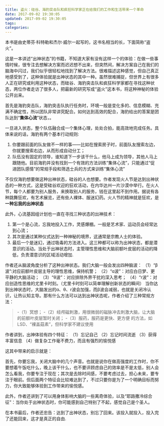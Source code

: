 ```yaml
---
title: 盗火：硅谷、海豹突击队和疯狂科学家正在给我们的工作和生活带来一个革命
date: 2017-09-02 19:30:05
updated: 2017-09-02 19:30:05
tags:
categories:
---
```


 本书是由史蒂芬·科特勒和杰尔·威尔一起写的，这书名相当的长，下面简称“盗火”。

 这是一本讲述“出神状态”的书籍，不知道大家有没有这样一个的体验：在做一些事情时候，很专注去想解决方案而迟迟想不出来，但突然间，解决方案自己在我们的脑海中闪过，我们似乎很轻松地找到了解决方法。很难描述这种感觉，但自己真正地感受到了，这种体验就是出神状态的其中一种。虽然很难捕捉，但世界上有很多人正在研究或利用这种状态，而硅谷、海豹突击队和疯狂科学家都在寻找这种状态，两位作者走访了很多人，把最新的研究写成“盗火”这本书，将这种神秘的体验公开出来。

首先是海豹突击队，海豹突击队执行任务时，环境一般是变化多的、信息模糊、充满不确定性，所以团队非常讲究配合。如何达到高效的配合，海豹给出的答案是团队达到“**集体心流**”状态，。
<!--more-->

一旦进入状态，整个队伍融合成一个集体心理，处处合拍，能高效地完成任务。具体来说的话，海豹有两个基本行动规则:

1. 你要跟前面的队友做不一样的事——比如在搜索房子时，前面队友搜索左边，你就要搜索右边，从而形成自动分工；
2. 队伍没有固定的领导，谁知道下一步该干什么，他马上成为领导，其他人马上跟随他。目前海豹并没有找到一个有效的方法训练“集体心流”，只能通过“促进团队感情”的常规手段和筛选士兵的方式来训练“集体心流”

不仅仅海豹想要做这种出神状态，硅谷的人也想要。作者发现火人节是达到出神状态的一种方式，这是受硅谷欢迎的狂欢活动，在内华达州一片沙漠中举行。在火人节，每个人都要为别人服务，来换取别人的服务，钱在这里起不到作用。据说有各种跳舞狂欢，有艺术展览，还有些人裸体、服迷幻药。火人节的精神就是狂欢，是**一种忘我的出神状态**

此外，心流基因组计划也一直在寻找三种状态的出神技术：
1) 第一个是心流，忘我地投入工作，灵感爆棚。一般是艺术家、运动员会经常达到心流；
2) 其次是通过某种仪式达到一种神秘的境界，这通常是宗教人士的体验。
3) 最后一个是迷幻，通过吸毒的方法进入。这三种都可以称为出神状态，都是潜意识的活动。当处于出神状态时，主管理性思维和大脑前额叶皮层的活动的降低，负责潜意识的区域活动增加.

作者还从脑波角度分析了这种出神状态。我们大脑一般会发出四种脑波：
（1）“β波”:对应前额叶皮层主导的理性思维，保持机警；
（2）“ɑ波”：对应白日梦、更平静的大脑活动；
（3）“θ波”：对应排除外界干扰的深入思考；
（4）“r波”：对应创造性思维的尤里卡时刻。（尤里卡时刻可以简单理解创新状态的瞬间）
   当你达到出神状态时，大脑发出的ɑ、θ、r波会加强，而β波会减弱，也就是关闭冷认识，让热认知主导。那有什么方法可以达到出神状态呢，作者介绍了三种常规方法：
   > -（1）冥想；
   > -（2）经颅磁刺激，用很微弱的磁脉冲去刺激大脑，让大脑的前额叶皮层暂时关闭；
   > -（3）服药，服药是更快、更方便 的方法，如LSD、“裸盖菇素”，但科学家不建议使用

作者讲到，出神体验有四个特征：
（1）忘记自己
（2）忘记时间流逝
（3）获得丰富信息
（4）做复杂工作毫不费力，而且有强烈的愉悦感
  
  这其中带来的启示就是：

  首先，你要忘我，关闭大脑中的几个声音。也就是说你在做高强度的工作时，你不要想着午饭吃什么，晚上该干什么，也不要评顾虑自己的效率是不是太低，别人会怎么看我，你要专注于现在；其次是去除时间感，不要考虑过去，担心未来，要专注于眼前。但后面两个特征会比较难达到了，不过只要你是为了一个明确目标而努力，你大致能够体验到工作带来的愉悦感。

  此外，作者还讲到了可以用身体影响大脑的一些离奇体验，以及“耶路撒冷综合征”：当你处于出神状态时，你可能感到自己特别了不起，感觉自己是个圣人。

   在本书最后，作者还忠告：达到了出神状态，别忘了回来。该投入就投入，投入完了还能回来，这才是真正的自由.